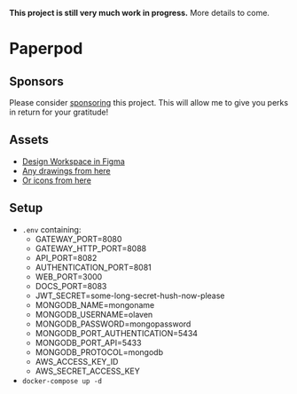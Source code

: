__This project is still very much work in progress.__ More details to come.

# Paperpod

## Sponsors 
Please consider [sponsoring](https://github.com/sponsors/olaven/) this project. 
This will allow me to give you perks in return for your gratitude!

## Assets
* [Design Workspace in Figma](https://www.figma.com/file/VSrR5BIGv7BkliMdcwvA8q/Paperpod?node-id=0%3A1)
* [Any drawings from here](https://undraw.co/illustrations)
* [Or icons from here](https://feathericons.com/)

## Setup 
* `.env` containing: 
  * GATEWAY_PORT=8080
  * GATEWAY_HTTP_PORT=8088
  * API_PORT=8082
  * AUTHENTICATION_PORT=8081
  * WEB_PORT=3000
  * DOCS_PORT=8083
  * JWT_SECRET=some-long-secret-hush-now-please
  * MONGODB_NAME=mongoname
  * MONGODB_USERNAME=olaven
  * MONGODB_PASSWORD=mongopassword
  * MONGODB_PORT_AUTHENTICATION=5434
  * MONGODB_PORT_API=5433
  * MONGODB_PROTOCOL=mongodb
  * AWS_ACCESS_KEY_ID
  * AWS_SECRET_ACCESS_KEY
* `docker-compose up -d`
